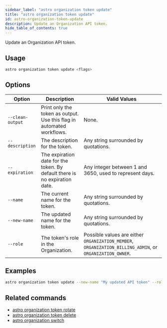 ```yaml
---
sidebar_label: "astro organization token update"
title: "astro organization token update"
id: astro-organization-token-update
description: Update an Organization API token.
hide_table_of_contents: true
---
```


Update an Organization API token.

## Usage

```sh
astro organization token update <flags>
```

## Options

| Option            | Description                                                                                                                             | Valid Values  |
| ----------------- | --------------------------------------------------------------------------------------------------------------------------------------- | ------------- |
| `--clean-output`   | Print only the token as output. Use this flag in automated workflows.                                                                                                      | None.   |
| `--description` | The description for the token. | Any string surrounded by quotations. |
| `--expiration` | The expiration date for the token. By default there is no expiration date. | Any integer between 1 and 3650, used to represent days. |
| `--name` | The current name for the token. | Any string surrounded by quotations. |
| `--new-name` | The updated name for the token. | Any string surrounded by quotations. |
| `--role`         | The token's role in the Organization.                                      | Possible values are either `ORGANIZATION_MEMBER`, `ORGANIZATION_BILLING_ADMIN`, or `ORGANIZATION_OWNER`. |

## Examples

```sh
astro organization token update --new-name "My updated API token" --role ORGANIZATION_MEMBER
```

## Related commands

- [astro organization token rotate](cli/astro-organization-token-rotate.md)
- [astro organization token delete](cli/astro-organization-token-delete.md)
- [astro organization switch](cli/astro-organization-switch.md)